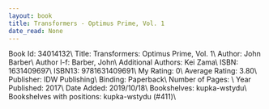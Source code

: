 ```yaml
---
layout: book
title: Transformers - Optimus Prime, Vol. 1
date_read: None
---
```


Book Id: 34014132\ 
Title: Transformers: Optimus Prime, Vol. 1\ 
Author: John Barber\ 
Author l-f: Barber, John\ 
Additional Authors: Kei Zama\ 
ISBN: 1631409697\ 
ISBN13: 9781631409691\ 
My Rating: 0\ 
Average Rating: 3.80\ 
Publisher: IDW Publishing\ 
Binding: Paperback\ 
Number of Pages: \ 
Year Published: 2017\ 
Date Added: 2019/10/18\ 
Bookshelves: kupka-wstydu\ 
Bookshelves with positions: kupka-wstydu (#411)\ 

